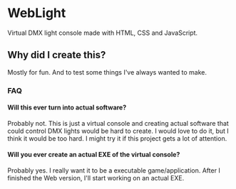 # WebLight
Virtual DMX light console made with HTML, CSS and JavaScript.

## Why did I create this?
Mostly for fun. And to test some things I've always wanted to make. 


### FAQ
#### Will this ever turn into actual software?
Probably not. This is just a virtual console and creating actual software that could control DMX lights would be hard to create. I would love to do it, but I think it would be too hard. I might try it if this project gets a lot of attention.

#### Will you ever create an actual EXE of the virtual console?
Probably yes. I really want it to be a executable game/application. After I finished the Web version, I'll start working on an actual EXE.
